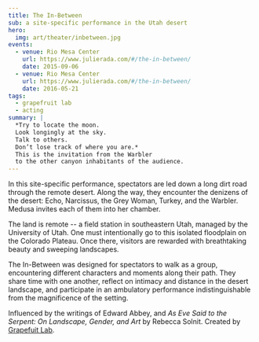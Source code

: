 ```yaml
---
title: The In-Between
sub: a site-specific performance in the Utah desert
hero:
  img: art/theater/inbetween.jpg
events:
  - venue: Rio Mesa Center
    url: https://www.julierada.com/#/the-in-between/
    date: 2015-09-06
  - venue: Rio Mesa Center
    url: https://www.julierada.com/#/the-in-between/
    date: 2016-05-21
tags:
  - grapefruit lab
  - acting
summary: |
  *Try to locate the moon.
  Look longingly at the sky.
  Talk to others.
  Don’t lose track of where you are.*
  This is the invitation from the Warbler
  to the other canyon inhabitants of the audience.
---
```


In this site-specific performance,
spectators are led down a long dirt road through the remote desert.
Along the way,
they encounter the denizens of the desert:
Echo, Narcissus, the Grey Woman, Turkey, and the Warbler.
Medusa invites each of them into her chamber.

The land is remote --
a field station in southeastern Utah,
managed by the University of Utah.
One must intentionally go to this isolated floodplain
on the Colorado Plateau.
Once there, visitors are rewarded with breathtaking beauty
and sweeping landscapes.

The In-Between was designed for spectators to walk as a group,
encountering different characters and moments along their path.
They share time with one another,
reflect on intimacy and distance in the desert landscape,
and participate in an ambulatory performance
indistinguishable from the magnificence of the setting.

Influenced by the writings of Edward Abbey,
and *As Eve Said to the Serpent: On Landscape, Gender, and Art*
by Rebecca Solnit.
Created by [Grapefuit Lab](/orgs/grapefruit-lab).
